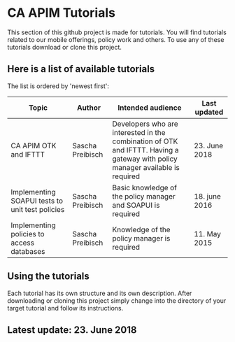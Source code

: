 # CA APIM Tutorials

This section of this github project is made for tutorials. You will find tutorials related to our mobile offerings, 
policy work and others. To use any of these tutorials download or clone this project.

## Here is a list of available tutorials

The list is ordered by 'newest first':

|Topic|Author|Intended audience|Last updated|
|-----|------|-----------------|------------|
|CA APIM OTK and IFTTT|Sascha Preibisch|Developers who are interested in the combination of OTK and IFTTT. Having a gateway with policy manager available is required|23. June 2018|
|Implementing SOAPUI tests to unit test policies|Sascha Preibisch|Basic knowledge of the policy manager and SOAPUI is required|18. june 2016|
|Implementing policies to access databases|Sascha Preibisch|Knowledge of the policy manager is required|11. May 2015|

## Using the tutorials

Each tutorial has its own structure and its own description. After downloading or cloning this project simply change into
 the directory of your target tutorial and follow its instructions.
 
## Latest update: 23. June 2018